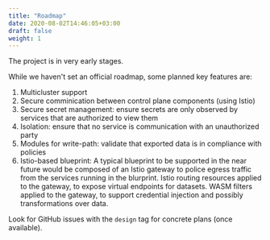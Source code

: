 ```yaml
---
title: "Roadmap"
date: 2020-08-02T14:46:05+03:00
draft: false
weight: 1
---
```



The project is in very early stages. 

While we haven't set an official roadmap, some planned key features are:
1. Multicluster support
1. Secure comminication between control plane components (using Istio)
1. Secure secret management: ensure secrets are only observed by services that are authorized to view them
1. Isolation: ensure that no service is communication with an unauthorized party
1. Modules for write-path: validate that exported data is in compliance with policies
1. Istio-based blueprint: A typical blueprint to be supported in the near future would be composed of an Istio gateway to police egress traffic from the services running in the blurprint. Istio routing resources applied to the gateway, to expose virtual endpoints for datasets. WASM filters applied to the gateway, to support credential injection and possibly transformations over data.

Look for GitHub issues with the `design` tag for concrete plans (once available).
